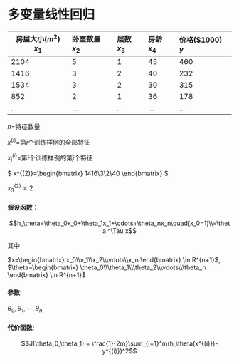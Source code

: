 # 多变量线性回归

房屋大小($m^2$) $x_1$|卧室数量 $x_2$|层数 $x_3$|房龄 $x_4$|价格($1000) $y$
--|:--|:--|:--|:--
2104|5|1|45|460
1416|3|2|40|232
1534|3|2|30|315
852|2|1|36|178
...|...|...|...|...

$n$=特征数量

$x^{(i)}$=第$i$个训练样例的全部特征

$x^{(i)}_j$=第$i$个训练样例的第$j$个特征

$
x^{(2)}=\begin{bmatrix}
    1416\\3\\2\\40
\end{bmatrix}
$

$x^{(2)}_3=2$

#### 假设函数：
$$h_\theta=\theta_0x_0+\theta_1x_1+\cdots+\theta_nx_n\quad(x_0=1)\\=\theta ^\Tau x$$

其中

$x=\begin{bmatrix}
    x_0\\x_1\\x_2\\\vdots\\x_n
\end{bmatrix} \in R^{n+1}$,  $\theta=\begin{bmatrix}
    \theta_0\\\theta_1\\\theta_2\\\vdots\\\theta_n 
\end{bmatrix} \in R^{n+1}$

#### 参数:
$\theta_0,\theta_1,\cdots,\theta_n$

#### 代价函数:
$$J(\theta_0,\theta_1) = \frac{1}{2m}\sum_{i=1}^m(h_\theta(x^{(i)})-y^{(i)})^2$$